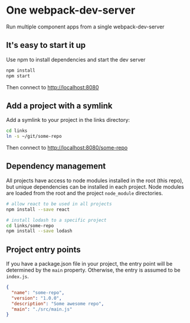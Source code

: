 # One webpack-dev-server

Run multiple component apps from a single webpack-dev-server

## It's easy to start it up

Use npm to install dependencies and start the dev server

```bash
npm install
npm start
```

Then connect to [http://localhost:8080](http://localhost:8080)

## Add a project with a symlink

Add a symlink to your project in the links directory:

```bash
cd links
ln -s ~/git/some-repo
```

Then connect to [http://localhost:8080/some-repo](http://localhost:8080/some-repo)

## Dependency management

All projects have access to node modules installed in the root (this repo), but unique dependencies can be installed in each project. Node modules are loaded from the root and the project `node_module` directories.

```bash
# allow react to be used in all projects
npm install --save react

# install lodash to a specific project
cd links/some-repo
npm install --save lodash
```

## Project entry points

If you have a package.json file in your project, the entry point will be determined by the `main` property.  Otherwise, the entry is assumed to be `index.js`.

```json
{
  "name": "some-repo",
  "version": "1.0.0",
  "description": "Some awesome repo",
  "main": "./src/main.js"
}
```
